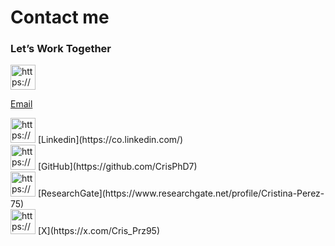 # Contact me

### Let’s Work Together

<aside>
<img src="https://www.notion.so/icons/invitation_blue.svg" alt="https://www.notion.so/icons/invitation_blue.svg" width="40px" />

[Email](mailto:cperezmrtz@outlook.es)

</aside>

<aside>
<img src="https://www.notion.so/icons/briefcase_blue.svg" alt="https://www.notion.so/icons/briefcase_blue.svg" width="40px" /> [Linkedin](https://co.linkedin.com/)

</aside>

<aside>
<img src="https://www.notion.so/icons/branch-merge_blue.svg" alt="https://www.notion.so/icons/branch-merge_blue.svg" width="40px" /> [GitHub](https://github.com/CrisPhD7)

</aside>

<aside>
<img src="https://www.notion.so/icons/book-closed_blue.svg" alt="https://www.notion.so/icons/book-closed_blue.svg" width="40px" /> [ResearchGate](https://www.researchgate.net/profile/Cristina-Perez-75)

</aside>

<aside>
<img src="https://www.notion.so/icons/following_blue.svg" alt="https://www.notion.so/icons/following_blue.svg" width="40px" /> [X](https://x.com/Cris_Prz95)

</aside>